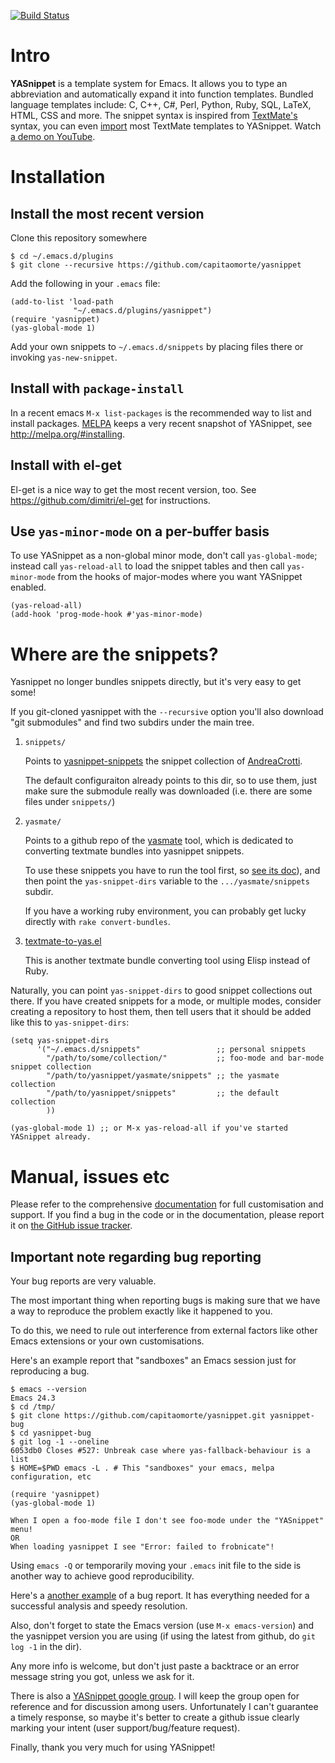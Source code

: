 [![Build Status](https://travis-ci.org/joaotavora/yasnippet.png)](https://travis-ci.org/joaotavora/yasnippet)

# Intro

**YASnippet** is a template system for Emacs. It allows you to
type an abbreviation and automatically expand it into function
templates. Bundled language templates include: C, C++, C#, Perl,
Python, Ruby, SQL, LaTeX, HTML, CSS and more. The snippet syntax
is inspired from [TextMate's][textmate-snippets] syntax, you can
even [import](#import) most TextMate templates to
YASnippet. Watch [a demo on YouTube][youtube-demo].

[textmate-snippets]: http://manual.macromates.com/en/snippets
[youtube-demo]: http://www.youtube.com/watch?v=ZCGmZK4V7Sg

# Installation

## Install the most recent version

Clone this repository somewhere

    $ cd ~/.emacs.d/plugins
    $ git clone --recursive https://github.com/capitaomorte/yasnippet

Add the following in your `.emacs` file:

    (add-to-list 'load-path
                  "~/.emacs.d/plugins/yasnippet")
    (require 'yasnippet)
    (yas-global-mode 1)

Add your own snippets to `~/.emacs.d/snippets` by placing files there or invoking `yas-new-snippet`.

## Install with `package-install`

In a recent emacs `M-x list-packages` is the recommended way to list and install packages.
[MELPA][melpa] keeps a very recent snapshot of YASnippet, see http://melpa.org/#installing.

## Install with el-get

El-get is a nice way to get the most recent version, too. See
https://github.com/dimitri/el-get for instructions.

## Use `yas-minor-mode` on a per-buffer basis

To use YASnippet as a non-global minor mode, don't call
`yas-global-mode`; instead call `yas-reload-all` to load the snippet
tables and then call `yas-minor-mode` from the hooks of major-modes
where you want YASnippet enabled.

    (yas-reload-all)
    (add-hook 'prog-mode-hook #'yas-minor-mode)

# Where are the snippets?

<a name="import"></a>

Yasnippet no longer bundles snippets directly, but it's very easy to
get some!

If you git-cloned yasnippet with the `--recursive` option you'll also
download "git submodules" and find two subdirs under the main tree.

1. `snippets/`

    Points to [yasnippet-snippets] the snippet collection of
    [AndreaCrotti](https://github.com/AndreaCrotti).

    The default configuraiton already points to this dir, so to use
    them, just make sure the submodule really was downloaded
    (i.e. there are some files under `snippets/`)

2. `yasmate/`

    Points to a github repo of the [yasmate] tool, which is dedicated
    to converting textmate bundles into yasnippet snippets.

    To use these snippets you have to run the tool first, so
    [see its doc][yasmate]), and then point the `yas-snippet-dirs`
    variable to the `.../yasmate/snippets` subdir.

    If you have a working ruby environment, you can probably get lucky
    directly with `rake convert-bundles`.

3.  [textmate-to-yas.el]

    This is another textmate bundle converting tool using Elisp
    instead of Ruby.

Naturally, you can point `yas-snippet-dirs` to good snippet collections out
there. If you have created snippets for a mode, or multiple modes,
consider creating a repository to host them, then tell users that it
should be added like this to `yas-snippet-dirs`:

    (setq yas-snippet-dirs
          '("~/.emacs.d/snippets"                 ;; personal snippets
            "/path/to/some/collection/"           ;; foo-mode and bar-mode snippet collection
            "/path/to/yasnippet/yasmate/snippets" ;; the yasmate collection
            "/path/to/yasnippet/snippets"         ;; the default collection
            ))

    (yas-global-mode 1) ;; or M-x yas-reload-all if you've started YASnippet already.

# Manual, issues etc

Please refer to the comprehensive [documentation][docs] for full
customisation and support.  If you find a bug in the code or in the
documentation, please report it on [the GitHub issue tracker][issues].

## Important note regarding bug reporting

Your bug reports are very valuable.

The most important thing when reporting bugs is making sure that we have
a way to reproduce the problem exactly like it happened to you.

To do this, we need to rule out interference from external factors
like other Emacs extensions or your own customisations.

Here's an example report that "sandboxes" an Emacs session just for 
reproducing a bug.

```
$ emacs --version
Emacs 24.3
$ cd /tmp/
$ git clone https://github.com/capitaomorte/yasnippet.git yasnippet-bug
$ cd yasnippet-bug
$ git log -1 --oneline
6053db0 Closes #527: Unbreak case where yas-fallback-behaviour is a list
$ HOME=$PWD emacs -L . # This "sandboxes" your emacs, melpa configuration, etc

(require 'yasnippet)
(yas-global-mode 1)

When I open a foo-mode file I don't see foo-mode under the "YASnippet" menu!
OR
When loading yasnippet I see "Error: failed to frobnicate"!
```

Using `emacs -Q` or temporarily moving your `.emacs` init file to the side 
is another way to achieve good reproducibility.

Here's a
[another example](https://github.com/capitaomorte/yasnippet/issues/318)
of a bug report. It has everything needed for a successful analysis
and speedy resolution.

Also, don't forget to state the Emacs version (use `M-x emacs-version`) and
the yasnippet version you are using (if using the latest from github,
do `git log -1` in the dir).

Any more info is welcome, but don't just paste a backtrace or an error
message string you got, unless we ask for it.

There is also a [YASnippet google group][forum]. I will keep the group
open for reference and for discussion among users. Unfortunately I
can't guarantee a timely response, so maybe it's better to create a
github issue clearly marking your intent (user support/bug/feature
request).

Finally, thank you very much for using YASnippet!

[docs]: http://joaotavora.github.io/yasnippet/
[issues]: https://github.com/capitaomorte/yasnippet/issues
[googlecode tracker]: http://code.google.com/p/yasnippet/issues/list
[forum]: http://groups.google.com/group/smart-snippet
[melpa]: http://melpa.milkbox.net/
[yasmate]: http://github.com/capitaomorte/yasmate
[textmate-to-yas.el]: https://github.com/mattfidler/textmate-to-yas.el
[yasnippet-snippets]: http://github.com/AndreaCrotti/yasnippet-snippets
